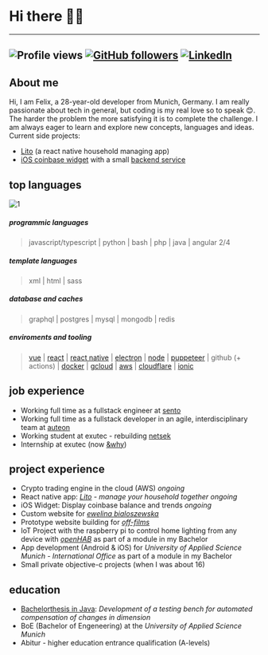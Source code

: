 # Hi there 👋🏻

---

## ![Profile views](https://gpvc.arturio.dev/felix-schaipp) [![GitHub followers](https://img.shields.io/github/followers/felix-schaipp.svg?style=social&label=Follow&maxAge=2592000)](https://github.com/felix-schaipp?tab=followers) [![LinkedIn](https://img.shields.io/badge/LinkedIn-0077B5?style=flat&logo=linkedin&logoColor=white)](https://www.linkedin.com/in/felix-schaipp-7957561b5/)

## About me

Hi, I am Felix, a 28-year-old developer from Munich, Germany. I am really passionate about tech in general, but coding is my real love so to speak :blush:. The harder the problem the more satisfying it is to complete the challenge. I am always eager to learn and explore new concepts, languages and ideas.
Current side projects:

- [Lito](https://github.com/felix-schaipp/lito) (a react native household managing app)
- [iOS coinbase widget](https://github.com/felix-schaipp/coinbase-ios-widget) with a small [backend service](https://github.com/felix-schaipp/widget-service)

## top languages

![1](https://github-readme-stats.vercel.app/api/top-langs/?username=felix-schaipp&theme=blue-green&layout=compact)

##### programmic languages

> javascript/typescript | python | bash | php | java | angular 2/4

##### template languages

> xml | html | sass

##### database and caches

> graphql | postgres | mysql | mongodb | redis

##### enviroments and tooling

> [vue](https://vuejs.org/) | [react](https://reactjs.org/) | [react native](https://reactnative.dev/) | [electron](https://www.electronjs.org/) | [node](https://nodejs.org/en/) | [puppeteer](https://github.com/puppeteer/puppeteer) | github (+ actions) | [docker](https://www.docker.com/) | [gcloud](https://console.cloud.google.com/) | [aws](https://aws.amazon.com/) | [cloudflare](https://www.cloudflare.com/) | [ionic](https://ionicframework.com/)

## job experience

- Working full time as a fullstack engineer at [sento](https://sento.io/)
- Working full time as a fullstack developer in an agile, interdisciplinary team at [auteon](https://www.auteon.de/)
- Working student at exutec - rebuilding [netsek](https://www.netsek.net/)
- Internship at exutec (now [&why](https://www.why.de/))

## project experience

- Crypto trading engine in the cloud (AWS) _ongoing_
- React native app: _[Lito](https://github.com/felix-schaipp/lito) - manage your household together_ _ongoing_
- iOS Widget: Display coinbase balance and trends _ongoing_
- Custom website for _[ewelina bialoszewska](https://www.ewelinabialoszewska.com/)_
- Prototype website building for _[off-films](https://www.off-films.com/)_
- IoT Project with the raspberry pi to control home lighting from any device with _[openHAB](https://www.openhab.org/)_ as part of a module in my Bachelor
- App development (Android & iOS) for _University of Applied Science Munich - International Office_ as part of a module in my Bachelor
- Small private objective-c projects (when I was about 16)

## education

- [Bachelorthesis in Java](https://github.com/felix-schaipp/bachelor-thesis): _Development of a testing bench for automated compensation of changes in dimension_
- BoE (Bachelor of Engeneering) at the _University of Applied Science Munich_
- Abitur - higher education entrance qualification (A-levels)
